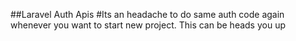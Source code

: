 ##Laravel Auth Apis
#Its an headache to do same auth code again whenever you want to start new project. This can be heads you up